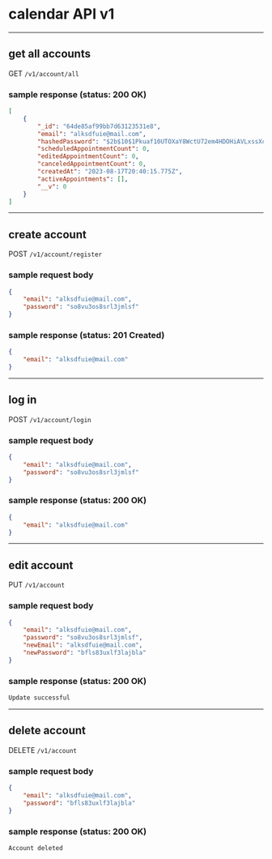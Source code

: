 # calendar API v1

----------------------------------------

## get all accounts

GET `/v1/account/all`

### sample response (status: 200 OK)

```json
[
    {
        "_id": "64de85af99bb7d63123531e8",
        "email": "alksdfuie@mail.com",
        "hashedPassword": "$2b$10$1Pkuaf10UTOXaY8WctU72em4HDOHiAVLxssXc2iqIEz0BbWEE/g5q",
        "scheduledAppointmentCount": 0,
        "editedAppointmentCount": 0,
        "canceledAppointmentCount": 0,
        "createdAt": "2023-08-17T20:40:15.775Z",
        "activeAppointments": [],
        "__v": 0
    }
]
```

----------------------------------------

## create account

POST `/v1/account/register`

### sample request body

```json
{
    "email": "alksdfuie@mail.com",
    "password": "so8vu3os8srl3jmlsf"
}
```

### sample response (status: 201 Created)

```json
{
    "email": "alksdfuie@mail.com"
}
```

----------------------------------------

## log in

POST `/v1/account/login`

### sample request body

```json
{
    "email": "alksdfuie@mail.com",
    "password": "so8vu3os8srl3jmlsf"
}
```

### sample response (status: 200 OK)

```json
{
    "email": "alksdfuie@mail.com"
}
```

----------------------------------------

## edit account

PUT `/v1/account`

### sample request body

```json
{
    "email": "alksdfuie@mail.com",
    "password": "so8vu3os8srl3jmlsf",
    "newEmail": "alksdfuie@mail.com",
    "newPassword": "bfls83uxlf3lajbla"
}
```

### sample response (status: 200 OK)

```html
Update successful
```

----------------------------------------

## delete account

DELETE `/v1/account`

### sample request body

```json
{
    "email": "alksdfuie@mail.com",
    "password": "bfls83uxlf3lajbla"
}
```

### sample response (status: 200 OK)

```html
Account deleted
```

